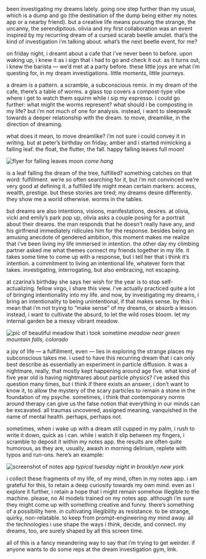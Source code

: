 been investigating my dreams lately. going one step further than my usual, which is a dump and go (the destination of the dump being either my notes app or a nearby friend). but a creative life means pursuing the strange, the uncanny, the serendipitous. olivia and my first collaboration was an event inspired by my recurring dream of a cursed scarab beetle amulet. that’s the kind of investigation i’m talking about. what’s the next beetle event, for me?

on friday night, i dreamt about a cafe that i’ve never been to before. upon waking up, i knew it as i sign that i had to go and check it out. as it turns out, i knew the barista — we’d met at a party before. these little joys are what i’m questing for, in my dream investigations. little moments, little journeys.

a dream is a pattern. a scramble, a subconscious remix. in my dream of the cafe, there’s a table of worms. a glass top covers a compost-type vibe where i get to watch them squirm while i sip my espresso. i could go further: what might the worms represent? what should i be composting in my life? but i’m not much of one for analysis. instead, i want to sleepwalk towards a deeper relationship with the dream. to move, dreamlike, in the direction of dreaming.

what does it mean, to move dreamlike? i’m not sure i could convey it in writing. but at peter’s birthday on friday, amber and i started mimicking a falling leaf. the float, the flutter, the fall. happy falling leaves full moon! 

![flyer for falling leaves moon](https://d2w9rnfcy7mm78.cloudfront.net/40143539/original_c1c1e5d8d069e89e8f9a83c5d8f4d6a1.png?1759847911?bc=0)
*come hang*

is a leaf falling the dream of the tree, fulfilled? something catches on that word: fulfillment. we’re so often searching for it, but i’m not convinced we’re very good at defining it. a fulfilled life might mean certain markers: access, wealth, prestige. but these stories are tired; my dreams desire differently. they show me a world otherwise. worms in the tables.

but dreams are also intentions, visions, manifestations, desires. at olivia, vicki and emily’s park pop up, olivia asks a couple posing for a portrait about their dreams. the man responds that he doesn’t really have any, and his girlfriend immediately ridicules him for the response. besides being an amusing anecdote of gendered ambition, this moment makes me realize that i’ve been living my life immersed in intention. the other day my climbing partner asked me what themes connect my friends together in my life. it takes some time to come up with a response, but i tell her that i think it’s intention. a commitment to living an intentional life, whatever form that takes. investigating, interrogating, but also embracing, not escaping.

at czarina’s birthday she says her wish for the year is to stop self-actualizing. fellow virgo, i share this view. i’ve actually practiced quite a lot of bringing intentionality into my life. and now, by investigating my dreams, i bring an intentionality to being unintentional, if that makes sense. by this i mean that i’m not trying to “make sense” of my dreams, or absorb a lesson. instead, i want to cultivate the absurd, to let the wild roses bloom. let my internal garden be a messy vibrant meadow. 

![pic of beautiful meadow that i took sometime](https://d2w9rnfcy7mm78.cloudfront.net/40143671/original_84bcb3a1b0fac155cd4a7a9cc4ad70c2.png?1759848160?bc=0)
*meadow near green mountain falls, colorado*

a joy of life — a fulfillment, even — lies in exploring the strange places my subconscious takes me. i used to have this recurring dream that i can only best describe as essentially an experiment in particle diffusion. it was a nightmare, really, that mostly kept happening around age five. what kind of five year old is having nightmares about particle physics? i’ve asked this question many times, but i think if there exists an answer, i don’t want to know it, to allow the mystery of the scary particles to remain a stone in the foundation of my psyche. sometimes, i think that contemporary norms around therapy can give us the false notion that everything in our minds can be excavated. all traumas uncovered, assigned meaning, vanquished in the name of mental health. perhaps, perhaps not.

sometimes, when i wake up with a dream still cupped in my palm, i rush to write it down, quick as i can. while i watch it slip between my fingers, i scramble to deposit it within my notes app. the results are often quite humorous, as they are, usually, awash in morning delirium, replete with typos and run-ons. here’s an example:

![screenshot of notes app](https://d2w9rnfcy7mm78.cloudfront.net/40143538/original_962c2db7193d9b2afc2753ac083292b4.jpg?1759847908?bc=0)
*typical tuesday night in brooklyn new york*

i collect these fragments of my life, of my mind, often in my notes app. i am grateful for this, to retain a deep curiosity towards my own mind. even as i explore it further, i retain a hope that i might remain somehow illegible to the machine. please, no AI models trained on my notes app. although i’m sure they might come up with something creative and funny. there’s something of a possibility here. in cultivating illegibility as resistance. to be strange, quirky, non-relatable. to keep from prompt-engineering my mind away. all the technologies i use shape the ways i think, decide, and connect. my dreams, too, are surely shaped by all this screen time. 

all of this is a fancy meandering way to say that i’m trying to get weirder. if anyone wants to do some reps at the dream investigation gym, lmk.
